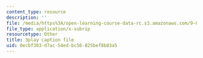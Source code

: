 ```yaml
---
content_type: resource
description: ''
file: /media/https%3A/open-learning-course-data-rc.s3.amazonaws.com/9-00-introduction-to-psychology-fall-2004/0ecbf303d7ac54edbc56825bef8b03a5_10503.vtt
file_type: application/x-subrip
resourcetype: Other
title: 3play caption file
uid: 0ecbf303-d7ac-54ed-bc56-825bef8b03a5
---
```

